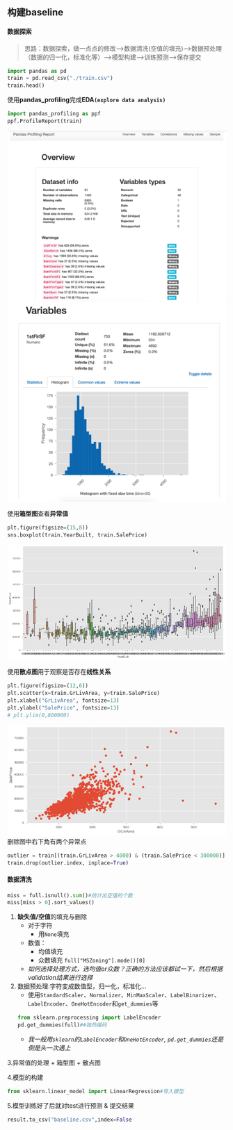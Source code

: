 ## 构建baseline

#### 数据探索

>思路：数据探索，做一点点的修改-->数据清洗(空值的填充)-->数据预处理（数据的归一化，标准化等）-->模型构建-->训练预测-->保存提交

```python
import pandas as pd
train = pd.read_csv("./train.csv")
train.head()
```

使用**pandas_profiling**完成**EDA`(explore data analysis)`**
```python
import pandas_profiling as ppf
ppf.ProfileReport(train) 
```
![](./assets/1.png)
![](./assets/2.png)

使用**箱型图**查看**异常值**
```python
plt.figure(figsize=(15,8))
sns.boxplot(train.YearBuilt, train.SalePrice)
```
![](./assets/3.png)

使用**散点图**用于观察是否存在**线性关系**
```python
plt.figure(figsize=(12,6))
plt.scatter(x=train.GrLivArea, y=train.SalePrice)
plt.xlabel("GrLivArea", fontsize=13)
plt.ylabel("SalePrice", fontsize=13)
# plt.ylim(0,800000)
```
![](./assets/4.png)
删除图中右下角有两个异常点
```python
outlier = train[(train.GrLivArea > 4000) & (train.SalePrice < 300000)]
train.drop(outlier.index, inplace=True)
```

#### 数据清洗

```python
miss = full.isnull().sum()#统计出空值的个数
miss[miss > 0].sort_values()
```

1. **缺失值/空值**的填充与删除
    + 对于字符
        + 用`None`填充
    + 数值：
        + 均值填充
        + 众数填充 `full["MSZoning"].mode()[0]`
    + *如何选择处理方式，选均值or众数？正确的方法应该都试一下，然后根据validation结果进行选择*
2. 数据预处理:字符变成数值型，归一化，标准化...
    + 使用`StandardScaler`、`Normalizer`、`MinMaxScaler`、`LabelBinarizer`、`LabelEncoder`、`OneHotEncoder`和`get_dummies`等
    ```python
    from sklearn.preprocessing import LabelEncoder
    pd.get_dummies(full)##独热编码
    ```
    + *我一般用`sklearn`的`LabelEncoder`和`OneHotEncoder`, `pd.get_dummies`还是倒是头一次遇上*

3.异常值的处理
    + 箱型图
    + 散点图

4.模型的构建

```python
from sklearn.linear_model import LinearRegression#导入模型
```

5.模型训练好了后就对test进行预测 & 提交结果

```python
result.to_csv("baseline.csv",index=False
```
